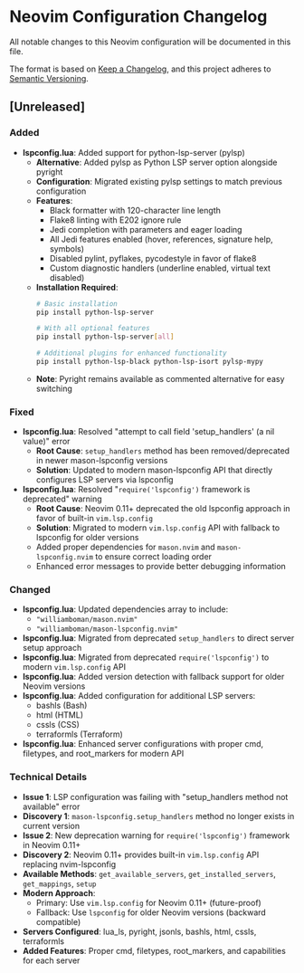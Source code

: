 # Neovim Configuration Changelog

All notable changes to this Neovim configuration will be documented in this file.

The format is based on [Keep a Changelog](https://keepachangelog.com/en/1.0.0/),
and this project adheres to [Semantic Versioning](https://semver.org/spec/v2.0.0.html).

## [Unreleased]

### Added
- **lspconfig.lua**: Added support for python-lsp-server (pylsp)
  - **Alternative**: Added pylsp as Python LSP server option alongside pyright
  - **Configuration**: Migrated existing pylsp settings to match previous configuration
  - **Features**: 
    - Black formatter with 120-character line length
    - Flake8 linting with E202 ignore rule
    - Jedi completion with parameters and eager loading
    - All Jedi features enabled (hover, references, signature help, symbols)
    - Disabled pylint, pyflakes, pycodestyle in favor of flake8
    - Custom diagnostic handlers (underline enabled, virtual text disabled)
  - **Installation Required**: 
    ```bash
    # Basic installation
    pip install python-lsp-server
    
    # With all optional features
    pip install python-lsp-server[all]
    
    # Additional plugins for enhanced functionality
    pip install python-lsp-black python-lsp-isort pylsp-mypy
    ```
  - **Note**: Pyright remains available as commented alternative for easy switching

### Fixed
- **lspconfig.lua**: Resolved "attempt to call field 'setup_handlers' (a nil value)" error
  - **Root Cause**: `setup_handlers` method has been removed/deprecated in newer mason-lspconfig versions
  - **Solution**: Updated to modern mason-lspconfig API that directly configures LSP servers via lspconfig
- **lspconfig.lua**: Resolved "`require('lspconfig')` framework is deprecated" warning
  - **Root Cause**: Neovim 0.11+ deprecated the old lspconfig approach in favor of built-in `vim.lsp.config`
  - **Solution**: Migrated to modern `vim.lsp.config` API with fallback to lspconfig for older versions
  - Added proper dependencies for `mason.nvim` and `mason-lspconfig.nvim` to ensure correct loading order
  - Enhanced error messages to provide better debugging information

### Changed
- **lspconfig.lua**: Updated dependencies array to include:
  - `"williamboman/mason.nvim"`
  - `"williamboman/mason-lspconfig.nvim"`
- **lspconfig.lua**: Migrated from deprecated `setup_handlers` to direct server setup approach
- **lspconfig.lua**: Migrated from deprecated `require('lspconfig')` to modern `vim.lsp.config` API
- **lspconfig.lua**: Added version detection with fallback support for older Neovim versions
- **lspconfig.lua**: Added configuration for additional LSP servers:
  - bashls (Bash)
  - html (HTML) 
  - cssls (CSS)
  - terraformls (Terraform)
- **lspconfig.lua**: Enhanced server configurations with proper cmd, filetypes, and root_markers for modern API

### Technical Details
- **Issue 1**: LSP configuration was failing with "setup_handlers method not available" error
- **Discovery 1**: `mason-lspconfig.setup_handlers` method no longer exists in current version
- **Issue 2**: New deprecation warning for `require('lspconfig')` framework in Neovim 0.11+
- **Discovery 2**: Neovim 0.11+ provides built-in `vim.lsp.config` API replacing nvim-lspconfig
- **Available Methods**: `get_available_servers`, `get_installed_servers`, `get_mappings`, `setup`
- **Modern Approach**: 
  - Primary: Use `vim.lsp.config` for Neovim 0.11+ (future-proof)
  - Fallback: Use `lspconfig` for older Neovim versions (backward compatible)
- **Servers Configured**: lua_ls, pyright, jsonls, bashls, html, cssls, terraformls
- **Added Features**: Proper cmd, filetypes, root_markers, and capabilities for each server
